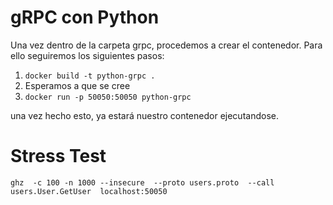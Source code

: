 # gRPC con Python

Una vez dentro de la carpeta grpc, procedemos a crear el contenedor.
Para ello seguiremos los siguientes pasos:

1. `docker build -t python-grpc .`
2. Esperamos a que se cree
3. `docker run -p 50050:50050 python-grpc`

una vez hecho esto, ya estará nuestro contenedor ejecutandose.

# Stress Test

`ghz  -c 100 -n 1000 --insecure  --proto users.proto  --call users.User.GetUser  localhost:50050`
